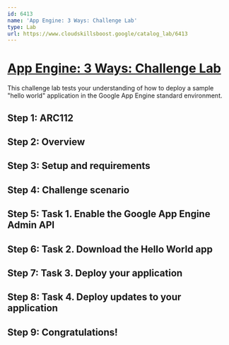 ```yaml
---
id: 6413
name: 'App Engine: 3 Ways: Challenge Lab'
type: Lab
url: https://www.cloudskillsboost.google/catalog_lab/6413
---
```


# [App Engine: 3 Ways: Challenge Lab](https://www.cloudskillsboost.google/catalog_lab/6413)

This challenge lab tests your understanding of how to deploy a sample "hello world" application in the Google App Engine standard environment.

## Step 1: ARC112

## Step 2: Overview

## Step 3: Setup and requirements

## Step 4: Challenge scenario

## Step 5: Task 1. Enable the Google App Engine Admin API

## Step 6: Task 2. Download the Hello World app

## Step 7: Task 3. Deploy your application

## Step 8: Task 4. Deploy updates to your application

## Step 9: Congratulations!
